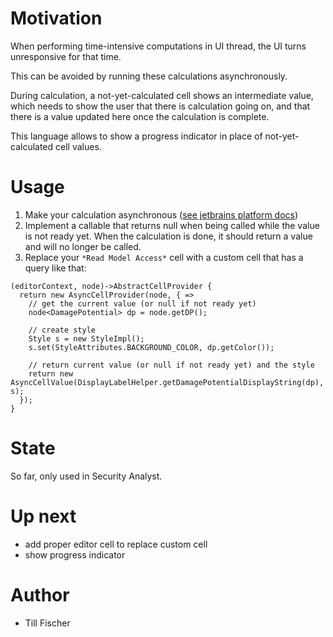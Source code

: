 # Motivation

When performing time-intensive computations in UI thread, the UI turns unresponsive for that time.

This can be avoided by running these calculations asynchronously.

During calculation, a not-yet-calculated cell shows an intermediate value, which needs to show the user that there is calculation going on, and that there is a value updated here once the calculation is complete.

This language allows to show a progress indicator in place of not-yet-calculated cell values.

# Usage

1. Make your calculation asynchronous ([see jetbrains platform docs](https://www.jetbrains.org/intellij/sdk/docs/basics/architectural_overview/general_threading_rules.html#background-processes-and-processcanceledexception))
2. Implement a callable that returns null when being called while the value is not ready yet. When the calculation is done, it should return a value and will no longer be called.
3. Replace your `*Read Model Access*` cell with a custom cell that has a query like that:

```
(editorContext, node)->AbstractCellProvider { 
  return new AsyncCellProvider(node, { => 
    // get the current value (or null if not ready yet)
    node<DamagePotential> dp = node.getDP(); 

    // create style
    Style s = new StyleImpl(); 
    s.set(StyleAttributes.BACKGROUND_COLOR, dp.getColor()); 

    // return current value (or null if not ready yet) and the style
    return new AsyncCellValue(DisplayLabelHelper.getDamagePotentialDisplayString(dp), s); 
  }); 
}
```

# State
So far, only used in Security Analyst.

# Up next

- add proper editor cell to replace custom cell
- show progress indicator


# Author

- Till Fischer
